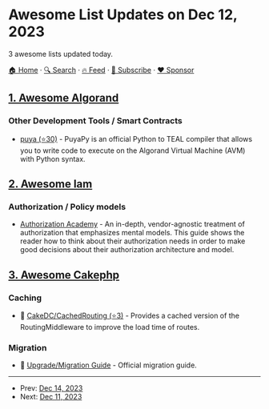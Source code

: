 # Awesome List Updates on Dec 12, 2023

3 awesome lists updated today.

[🏠 Home](/README.md) · [🔍 Search](https://www.trackawesomelist.com/search/) · [🔥 Feed](https://www.trackawesomelist.com/rss.xml) · [📮 Subscribe](https://trackawesomelist.us17.list-manage.com/subscribe?u=d2f0117aa829c83a63ec63c2f&id=36a103854c) · [❤️  Sponsor](https://github.com/sponsors/theowenyoung)



## [1. Awesome Algorand](/content/aorumbayev/awesome-algorand/README.md)

### Other Development Tools / Smart Contracts

*   [puya (⭐30)](https://github.com/algorandfoundation/puya) - PuyaPy is an official Python to TEAL compiler that allows you to write code to execute on the Algorand Virtual Machine (AVM) with Python syntax.

## [2. Awesome Iam](/content/kdeldycke/awesome-iam/README.md)

### Authorization / Policy models

*   [Authorization Academy](https://www.osohq.com/academy) - An in-depth, vendor-agnostic treatment of authorization that emphasizes mental models. This guide shows the reader how to think about their authorization needs in order to make good decisions about their authorization architecture and model.

## [3. Awesome Cakephp](/content/FriendsOfCake/awesome-cakephp/README.md)

### Caching

*   🍰 [CakeDC/CachedRouting (⭐3)](https://github.com/CakeDC/cakephp-cached-routing) - Provides a cached version of the RoutingMiddleware to improve the load time of routes.

### Migration

*   🍰 [Upgrade/Migration Guide](https://book.cakephp.org/5/en/appendices.html) - Official migration guide.

---

- Prev: [Dec 14, 2023](/content/2023/12/14/README.md)
- Next: [Dec 11, 2023](/content/2023/12/11/README.md)